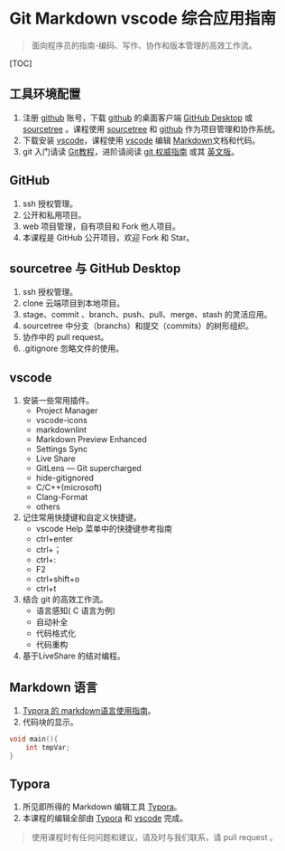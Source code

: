 # Git Markdown vscode 综合应用指南

>面向程序员的指南-编码、写作、协作和版本管理的高效工作流。

[TOC]

## 工具环境配置

1. 注册 [github](https://github.com/) 账号，下载  [github](https://github.com/) 的桌面客户端 [GitHub Desktop](https://desktop.github.com/) 或 [sourcetree](https://www.sourcetreeapp.com/) 。课程使用 [sourcetree](https://www.sourcetreeapp.com/) 和 [github](http://www.github.com) 作为项目管理和协作系统。
2. 下载安装 [vscode](https://code.visualstudio.com/)，课程使用 [vscode](https://code.visualstudio.com/) 编辑 [Markdown](https://help.github.com/articles/github-flavored-markdown/)文档和代码。
3. git 入门请读 [Git教程](https://www.liaoxuefeng.com/wiki/896043488029600)，进阶请阅读 [git 权威指南](https://gitee.com/progit/) 或其 [英文版](https://git-scm.com/book/en/v2)。

## GitHub

1. ssh 授权管理。
2. 公开和私用项目。
3. web 项目管理，自有项目和 Fork 他人项目。
4. 本课程是 GitHub 公开项目，欢迎 Fork 和 Star。

## sourcetree 与 GitHub Desktop

1. ssh 授权管理。
2. clone 云端项目到本地项目。
3. stage、commit 、branch、push、pull、merge、stash 的灵活应用。
4. sourcetree 中分支（branchs）和提交（commits）的树形组织。
5. 协作中的 pull request。
6. .gitignore 忽略文件的使用。

## vscode

1. 安装一些常用插件。
    * Project Manager
    * vscode-icons
    * markdownlint
    * Markdown Preview Enhanced
    * Settings Sync
    * Live Share
    * GitLens — Git supercharged
    * hide-gitignored
    * C/C++(microsoft)
    * Clang-Format
    * others
2. 记住常用快捷键和自定义快捷键。
    - vscode Help 菜单中的快捷键参考指南
    - ctrl+enter
    - ctrl+；
    - ctrl+:
    - F2
    - ctrl+shift+o
    - ctrl+t
3. 结合 git 的高效工作流。
    - 语言感知( C 语言为例)
    - 自动补全
    - 代码格式化
    - 代码重构
4. 基于LiveShare 的结对编程。

## Markdown 语言

1. [Typora 的 markdown语言使用指南](./MarkdownReference.md)。
2. 代码块的显示。

```C
void main(){
    int tmpVar;
}
```

## Typora

1. 所见即所得的 Markdown 编辑工具 [Typora](http://typora.io/)。
2. 本课程的编辑全部由  [Typora](http://typora.io/) 和  [vscode](https://code.visualstudio.com/) 完成。

> 使用课程时有任何问题和建议，请及时与我们联系，请 pull request 。
